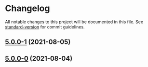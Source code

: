 # Changelog

All notable changes to this project will be documented in this file. See [standard-version](https://github.com/conventional-changelog/standard-version) for commit guidelines.

## [5.0.0-1](https://github.com/macite/doubtfire-deploy/compare/v5.0.0-0...v5.0.0-1) (2021-08-05)

## [5.0.0-0](https://github.com/macite/doubtfire-deploy/compare/v4.0.0...v5.0.0-0) (2021-08-04)
